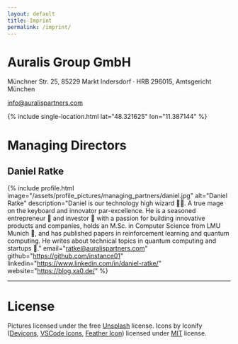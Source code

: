 ```yaml
---
layout: default
title: Imprint
permalink: /imprint/
---
```


# Auralis Group GmbH
Münchner Str. 25, 85229 Markt Indersdorf · HRB 296015, Amtsgericht München

[info@auralispartners.com](mailto:info@auralispartners.com)

{% include single-location.html lat="48.321625" lon="11.387144" %}

# Managing Directors

## Daniel Ratke

{% include profile.html 
  image="/assets/profile_pictures/managing_partners/daniel.jpg" 
  alt="Daniel Ratke" 
  description="Daniel is our technology high wizard 🧙‍♂️. A true mage on the keyboard and innovator par-excellence. He is a seasoned entrepreneur 👔 and investor 💸 with a passion for building innovative products and companies, holds an M.Sc. in Computer Science from LMU Munich 🧪, and has published papers in reinforcement learning and quantum computing. He writes about technical topics in quantum computing and startups 📝."
  email="ratke@auralispartners.com"
  github="https://github.com/instance01"
  linkedin="https://www.linkedin.com/in/daniel-ratke/"
  website="https://blog.xa0.de/"
%}

---

# License

Pictures licensed under the free [Unsplash](https://unsplash.com/) license. Icons by Iconify ([Devicons](https://icon-sets.iconify.design/devicon/), [VSCode Icons](https://icon-sets.iconify.design/vscode-icons/), [Feather Icon](https://icon-sets.iconify.design/fe/)) licensed under [MIT](https://mit-license.org/) license.
